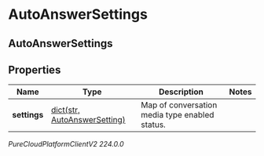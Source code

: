 # AutoAnswerSettings

## AutoAnswerSettings

## Properties

|Name | Type | Description | Notes|
|------------ | ------------- | ------------- | -------------|
| **settings** | [dict(str, AutoAnswerSetting)](AutoAnswerSetting) | Map of conversation media type enabled status. | |



_PureCloudPlatformClientV2 224.0.0_
